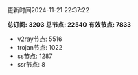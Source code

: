 更新时间2024-11-21 22:37:22

**总订阅: 3203**
**总节点: 22540**
**有效节点: 7833**
- v2ray节点: 5516
- trojan节点: 1022
- ss节点: 1287
- ssr节点: 8
